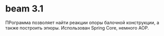 # beam 3.1
 ПРограмма позволяет найти реакции опоры балочной конструкции, а также построить эпюры. 
 Использован Spring Core, немного AOP.

